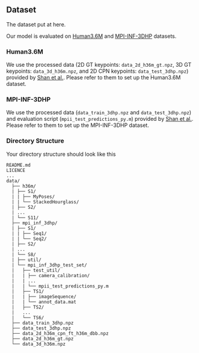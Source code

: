 ## Dataset

The dataset put at here.

Our model is evaluated on [Human3.6M](http://vision.imar.ro/human3.6m) and [MPI-INF-3DHP](https://vcai.mpi-inf.mpg.de/3dhp-dataset/) datasets. 

### Human3.6M

We use the processed data (2D GT keypoints: `data_2d_h36m_gt.npz`, 3D GT keypoints: `data_3d_h36m.npz`, and 2D CPN keypoints: `data_test_3dhp.npz`) provided by [Shan et al.](https://github.com/paTRICK-swk/P-STMO). Please refer to them to set up the Human3.6M dataset.

### MPI-INF-3DHP

We use the processed data (`data_train_3dhp.npz` and `data_test_3dhp.npz`) and evaluation script (`mpii_test_predictions_py.m`) provided by [Shan et al.](https://github.com/paTRICK-swk/P-STMO). Please refer to them to set up the MPI-INF-3DHP dataset.

### Directory Structure

Your directory structure should look like this

```
README.md
LICENCE
...
data/
  ├── h36m/
  | ├── S1/
  | | ├── MyPoses/
  | | └── StackedHourglass/
  | ├── S2/
  | ...
  | └── S11/
  ├── mpi_inf_3dhp/
  | ├── S1/
  | | ├── Seq1/
  | | └── Seq2/
  | ├── S2/
  | ...
  | └── S8/
  | ├── util/
  | └── mpi_inf_3dhp_test_set/
  |   ├── test_util/
  |   | ├── camera_calibration/
  |   | ...
  |   | └── mpii_test_predictions_py.m
  |   ├── TS1/
  |   | ├── imageSequence/
  |   | └── annot_data.mat
  |   ├── TS2/
  |   ...
  |   └── TS6/
  ├── data_train_3dhp.npz
  ├── data_test_3dhp.npz
  ├── data_2d_h36m_cpn_ft_h36m_dbb.npz
  ├── data_2d_h36m_gt.npz
  └── data_3d_h36m.npz
```


